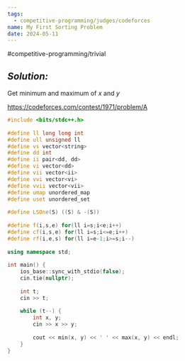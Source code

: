 ```yaml
---
tags:
  - competitive-programming/judges/codeforces
name: My First Sorting Problem
date: 2024-05-11
---
```

#competitive-programming/trivial 
## _Solution:_
Get minimum and maximum of $x$ and $y$

https://codeforces.com/contest/1971/problem/A
```cpp
#include <bits/stdc++.h>
 
#define ll long long int
#define ull unsigned ll
#define vs vector<string>
#define dd int
#define ii pair<dd, dd>
#define vi vector<dd>
#define vii vector<ii>
#define vvi vector<vi>
#define vvii vector<vii>
#define umap unordered_map
#define uset unordered_set
 
#define LSOne(S) ((S) & -(S))
 
#define f(i,s,e) for(ll i=s;i<e;i++)
#define cf(i,s,e) for(ll i=s;i<=e;i++)
#define rf(i,e,s) for(ll i=e-1;i>=s;i--)
 
using namespace std;
 
int main() {
	ios_base::sync_with_stdio(false);
	cin.tie(nullptr);
 
	int t;
	cin >> t;
 
	while (t--) {
		int x, y;
		cin >> x >> y;
 
		cout << min(x, y) << ' ' << max(x, y) << endl;
	}
}
```